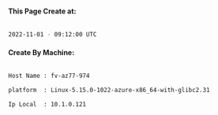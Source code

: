 
   
#### This Page Create at:

```bash

2022-11-01 - 09:12:00 UTC

```

#### Create By Machine:

```bash

Host Name : fv-az77-974

platform  : Linux-5.15.0-1022-azure-x86_64-with-glibc2.31

Ip Local  : 10.1.0.121

```

